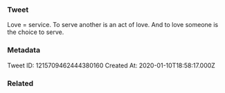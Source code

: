 ### Tweet
Love = service. To serve another is an act of love. And to love someone is the choice to serve.

### Metadata
Tweet ID: 1215709462444380160
Created At: 2020-01-10T18:58:17.000Z

### Related

